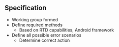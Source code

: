 ## Specification
* Working group formed
* Define required methods
	* Based on RTD capabilities, Android framework
* Define all possible error scenarios
	* Determine correct action
